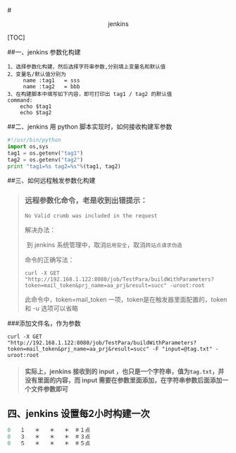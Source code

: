 #<center>jenkins</center>

[TOC]

##一、jenkins 参数化构建

```shell
1、选择参数化构建，然后选择字符串参数,分别填上变量名和默认值
2、变量名/默认值分别为
	 name :tag1   = sss
	 name :tag2   = bbb
3、在构建脚本中填写如下内容，即可打印出 tag1 / tag2 的默认值
command:
	echo $tag1
	echo $tag2
```



##二、jenkins 用 python 脚本实现时，如何接收构建军参数

```python
#!/usr/bin/python
import os,sys
tag1 = os.getenv("tag1")
tag2 = os.getenv("tag2")
print "tag1=%s tag2=%s"%(tag1, tag2)
```



##三、如何远程触发参数化构建

> ### 远程参数化命令，老是收到出错提示：
>
> ```
> No Valid crumb was included in the request
> ```
>
> 解决办法：
>
> ​	到 jenkins 系统管理中，取消`启用安全`，取消`跨站点请求伪造`
>
> 命令的正确写法：
>
> ```shell
> curl -X GET "http://192.168.1.122:8080/job/TestPara/buildWithParameters?token=mail_token&prj_name=aa_prj&result=succ" -uroot:root
> ```
>
> 此命令中，token=mail_token 一项，token是在触发器里面配置的，token 和 -u 选项可以省略

###添加文件名，作为参数

```shell
curl -X GET "http://192.168.1.122:8080/job/TestPara/buildWithParameters?token=mail_token&prj_name=aa_prj&result=succ" -F "input=@tag.txt" -uroot:root
```

> #### 实际上，jenkins 接收到的 input ，也只是一个字符串，值为`tag.txt`，并没有里面的内容，而 input 需要在参数里面添加，在字符串参数后面添加一个文件参数即可



## 四、jenkins 设置每2小时构建一次

```powershell
0	１	＊	＊	＊　＃１点
0	３	＊	＊	＊　＃３点
0	５	＊	＊	＊　＃５点
```



